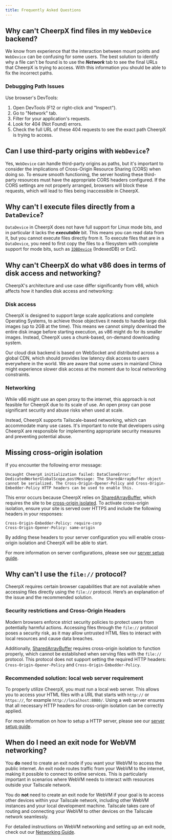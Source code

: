 ```yaml
---
title: Frequently Asked Questions
---
```


## Why can't CheerpX find files in my `WebDevice` backend?

We know from experience that the interaction between mount points and `WebDevice` can be confusing for some users. The best solution to identify why a file can't be found is to use the _**Network**_ tab to see the final URLs that CheerpX is trying to access. With this information you should be able to fix the incorrect paths.

### Debugging Path Issues

Use browser's DevTools:

1. Open DevTools (F12 or right-click and "Inspect").
2. Go to "Network" tab.
3. Filter for your application's requests.
4. Look for 404 (Not Found) errors.
5. Check the full URL of these 404 requests to see the exact path CheerpX is trying to access.

## Can I use third-party origins with `WebDevice`?

Yes, `WebDevice` can handle third-party origins as paths, but it's important to consider the implications of Cross-Origin Resource Sharing (CORS) when doing so. To ensure smooth functioning, the server hosting these third-party resources must have the appropriate CORS headers configured. If the CORS settings are not properly arranged, browsers will block these requests, which will lead to files being inaccessible in CheerpX.

## Why can't I execute files directly from a `DataDevice`?

`DataDevice` in CheerpX does not have full support for Linux mode bits, and in particular it lacks the _**executable**_ bit. This means you can read data from it, but you cannot execute files directly from it. To execute files that are in a `DataDevice`, you need to first copy the files to a filesystem with complete support for mode bits, such as [`IDBDevice`](/docs/reference/CheerpX.IDBDevice) (IndexedDB) or Ext2.

## Why can't CheerpX do what v86 does in terms of disk access and networking?

CheerpX's architecture and use case differ significantly from v86, which affects how it handles disk access and networking:

### Disk access

CheerpX is designed to support large scale applications and complete Operating Systems, to achieve those objectives it needs to handle large disk images (up to 2GB at the time). This means we cannot simply download the entire disk image before starting execution, as v86 might do for its smaller images. Instead, CheerpX uses a chunk-based, on-demand downloading system.

Our cloud disk backend is based on WebSocket and distributed across a global CDN, which should provides low latency disk access to users everywhere in the world. We are aware that some users in mainland China might experience slower disk access at the moment due to local networking constraints.

### Networking

While v86 might use an open proxy to the internet, this approach is not feasible for CheerpX due to its scale of use. An open proxy can pose significant security and abuse risks when used at scale.

Instead, CheerpX supports Tailscale-based networking, which can accommodate many use cases. It's important to note that developers using CheerpX are responsible for implementing appropriate security measures and preventing potential abuse.

## Missing cross-origin isolation

If you encounter the following error message:

`Uncaught CheerpX initialization failed: DataCloneError: DedicatedWorkerGlobalScope.postMessage: The SharedArrayBuffer object cannot be serialized. The Cross-Origin-Opener-Policy and Cross-Origin-Embedder-Policy HTTP headers can be used to enable this.`

This error occurs because CheerpX relies on [SharedArrayBuffer], which requires the site to be [cross-origin isolated]. To activate cross-origin isolation, ensure your site is served over HTTPS and include the following headers in your responses:

```
Cross-Origin-Embedder-Policy: require-corp
Cross-Origin-Opener-Policy: same-origin
```

By adding these headers to your server configuration you will enable cross-origin isolation and CheerpX will be able to start.

For more information on server configurations, please see our [server setup guide].

## Why can't I use the `file://` protocol?

CheerpX requires certain browser capabilities that are not available when accessing files directly using the `file://` protocol. Here’s an explanation of the issue and the recommended solution.

### Security restrictions and Cross-Origin Headers

Modern browsers enforce strict security policies to protect users from potentially harmful actions. Accessing files through the `file://` protocol poses a security risk, as it may allow untrusted HTML files to interact with local resources and cause data breaches.

Additionally, [SharedArrayBuffer] requires cross-origin isolation to function properly, which cannot be established when serving files with the `file://` protocol. This protocol does not support setting the required HTTP headers: `Cross-Origin-Opener-Policy` and `Cross-Origin-Embedder-Policy`.

### Recommended solution: local web server requirement

To properly utilize CheerpX, you must run a local web server. This allows you to access your HTML files with a URL that starts with `http://` or `https://`, for example `http://localhost:8080/`. Using a web server ensures that all necessary HTTP headers for cross-origin isolation can be correctly applied.

For more information on how to setup a HTTP server, please see our [server setup guide].

## When do I need an exit node for WebVM networking?

You **do** need to create an exit node if you want your WebVM to access the public internet. An exit node routes traffic from your WebVM to the internet, making it possible to connect to online services. This is particularly important in scenarios where WebVM needs to interact with resources outside your Tailscale network.

You do **not** need to create an exit node for WebVM if your goal is to access other devices within your Tailscale network, including other WebVM instances and your local development machine. Tailscale takes care of routing and connecting your WebVM to other devices on the Tailscale network seamlessly.

For detailed instructions on WebVM networking and setting up an exit node, check out our [Networking Guide](/docs/guides/Networking#exit-node).

[server setup guide]: /docs/guides/nginx
[SharedArrayBuffer]: https://developer.mozilla.org/en-US/docs/Web/JavaScript/Reference/Global_Objects/SharedArrayBuffer
[cross-origin isolated]: https://web.dev/articles/why-coop-coep
